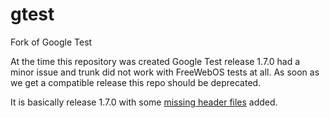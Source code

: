 # gtest
Fork of Google Test

At the time this repository was created Google Test release 1.7.0 had a minor issue and trunk did not work with FreeWebOS tests at all. As soon as we get a compatible release this repo should be deprecated.

It is basically release 1.7.0 with some [missing header files](https://code.google.com/p/googletest/source/detail?r=701) added.
